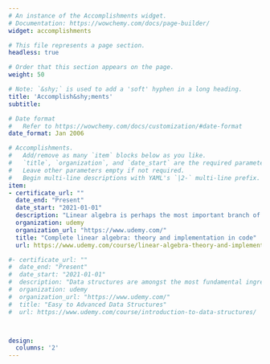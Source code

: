 ```yaml
---
# An instance of the Accomplishments widget.
# Documentation: https://wowchemy.com/docs/page-builder/
widget: accomplishments

# This file represents a page section.
headless: true

# Order that this section appears on the page.
weight: 50

# Note: `&shy;` is used to add a 'soft' hyphen in a long heading.
title: 'Accomplish&shy;ments'
subtitle:

# Date format
#   Refer to https://wowchemy.com/docs/customization/#date-format
date_format: Jan 2006

# Accomplishments.
#   Add/remove as many `item` blocks below as you like.
#   `title`, `organization`, and `date_start` are the required parameters.
#   Leave other parameters empty if not required.
#   Begin multi-line descriptions with YAML's `|2-` multi-line prefix.
item:
- certificate_url: ""
  date_end: "Present"
  date_start: "2021-01-01"
  description: "Linear algebra is perhaps the most important branch of mathematics for computational sciences, including machine learning, AI, data science, statistics, simulations, computer graphics, multivariate analyses, matrix decompositions, signal processing, and so on."
  organization: udemy
  organization_url: "https://www.udemy.com/"
  title: "Complete linear algebra: theory and implementation in code"
  url: https://www.udemy.com/course/linear-algebra-theory-and-implementation/

#- certificate_url: ""
#  date_end: "Present"
#  date_start: "2021-01-01"
#  description: "Data structures are amongst the most fundamental ingredients in the recipe for creating efficient algorithms and good software design. Knowledge of how to create and design good data structures is an essential skill required in becoming an exemplary programmer. This course teaches how to master the fundamental ideas surrounding data structures."
#  organization: udemy
#  organization_url: "https://www.udemy.com/"
#  title: "Easy to Advanced Data Structures"
#  url: https://www.udemy.com/course/introduction-to-data-structures/



design:
  columns: '2' 
---
```

